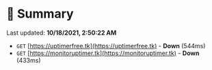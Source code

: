 # 📖 Summary
Last updated: **10/18/2021, 2:50:22 AM**

- `GET` [https://uptimerfree.tk](https://uptimerfree.tk) - **Down** (544ms)
- `GET` [https://monitoruptimer.tk](https://monitoruptimer.tk) - **Down** (433ms)
